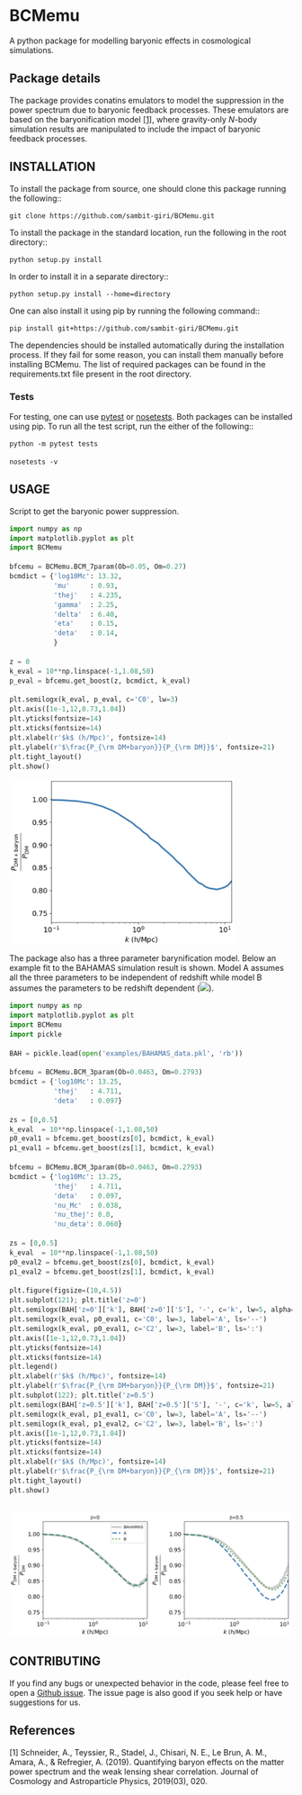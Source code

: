 # BCMemu

A python package for modelling baryonic effects in cosmological simulations.

## Package details

The package provides conatins emulators to model the suppression in the power spectrum due to baryonic feedback processes. These emulators are based on the baryonification model [[1]](#1), where gravity-only *N*-body simulation results are manipulated to include the impact of baryonic feedback processes. 

## INSTALLATION

To install the package from source, one should clone this package running the following::

    git clone https://github.com/sambit-giri/BCMemu.git

To install the package in the standard location, run the following in the root directory::

    python setup.py install

In order to install it in a separate directory::

    python setup.py install --home=directory

One can also install it using pip by running the following command::

    pip install git+https://github.com/sambit-giri/BCMemu.git

The dependencies should be installed automatically during the installation process. If they fail for some reason, you can install them manually before installing BCMemu. The list of required packages can be found in the requirements.txt file present in the root directory.

### Tests

For testing, one can use [pytest](https://docs.pytest.org/en/stable/) or [nosetests](https://nose.readthedocs.io/en/latest/). Both packages can be installed using pip. To run all the test script, run the either of the following::

    python -m pytest tests
    
	nosetests -v

## USAGE

Script to get the baryonic power suppression.

```python
import numpy as np 
import matplotlib.pyplot as plt
import BCMemu

bfcemu = BCMemu.BCM_7param(Ob=0.05, Om=0.27)
bcmdict = {'log10Mc': 13.32,
           'mu'     : 0.93,
           'thej'   : 4.235,  
           'gamma'  : 2.25,
           'delta'  : 6.40,
           'eta'    : 0.15,
           'deta'   : 0.14,
           }

z = 0
k_eval = 10**np.linspace(-1,1.08,50)
p_eval = bfcemu.get_boost(z, bcmdict, k_eval)

plt.semilogx(k_eval, p_eval, c='C0', lw=3)
plt.axis([1e-1,12,0.73,1.04])
plt.yticks(fontsize=14)
plt.xticks(fontsize=14)
plt.xlabel(r'$k$ (h/Mpc)', fontsize=14)
plt.ylabel(r'$\frac{P_{\rm DM+baryon}}{P_{\rm DM}}$', fontsize=21)
plt.tight_layout()
plt.show()

```

<img src="images/Sk_z0_7param.png" width="400">

The package also has a three parameter barynification model. Below an example fit to the BAHAMAS simulation result is shown. Model A assumes all the three parameters to be independent of redshift while model B assumes the parameters to be redshift dependent (<img src="https://latex.codecogs.com/png.latex?\LARGE&space;X(z)&space;=&space;X_0(1&plus;z)^\nu">).

```python
import numpy as np 
import matplotlib.pyplot as plt
import BCMemu
import pickle

BAH = pickle.load(open('examples/BAHAMAS_data.pkl', 'rb'))

bfcemu = BCMemu.BCM_3param(Ob=0.0463, Om=0.2793)
bcmdict = {'log10Mc': 13.25, 
           'thej'   : 4.711,  
           'deta'   : 0.097}

zs = [0,0.5]
k_eval  = 10**np.linspace(-1,1.08,50)
p0_eval1 = bfcemu.get_boost(zs[0], bcmdict, k_eval)
p1_eval1 = bfcemu.get_boost(zs[1], bcmdict, k_eval)

bfcemu = BCMemu.BCM_3param(Ob=0.0463, Om=0.2793)
bcmdict = {'log10Mc': 13.25, 
           'thej'   : 4.711,  
           'deta'   : 0.097,
           'nu_Mc'  : 0.038,
           'nu_thej': 0.0,
           'nu_deta': 0.060}

zs = [0,0.5]
k_eval  = 10**np.linspace(-1,1.08,50)
p0_eval2 = bfcemu.get_boost(zs[0], bcmdict, k_eval)
p1_eval2 = bfcemu.get_boost(zs[1], bcmdict, k_eval)

plt.figure(figsize=(10,4.5))
plt.subplot(121); plt.title('z=0')
plt.semilogx(BAH['z=0']['k'], BAH['z=0']['S'], '-', c='k', lw=5, alpha=0.2, label='BAHAMAS')
plt.semilogx(k_eval, p0_eval1, c='C0', lw=3, label='A', ls='--')
plt.semilogx(k_eval, p0_eval1, c='C2', lw=3, label='B', ls=':')
plt.axis([1e-1,12,0.73,1.04])
plt.yticks(fontsize=14)
plt.xticks(fontsize=14)
plt.legend()
plt.xlabel(r'$k$ (h/Mpc)', fontsize=14)
plt.ylabel(r'$\frac{P_{\rm DM+baryon}}{P_{\rm DM}}$', fontsize=21)
plt.subplot(122); plt.title('z=0.5')
plt.semilogx(BAH['z=0.5']['k'], BAH['z=0.5']['S'], '-', c='k', lw=5, alpha=0.2, label='BAHAMAS')
plt.semilogx(k_eval, p1_eval1, c='C0', lw=3, label='A', ls='--')
plt.semilogx(k_eval, p1_eval2, c='C2', lw=3, label='B', ls=':')
plt.axis([1e-1,12,0.73,1.04])
plt.yticks(fontsize=14)
plt.xticks(fontsize=14)
plt.xlabel(r'$k$ (h/Mpc)', fontsize=14)
plt.ylabel(r'$\frac{P_{\rm DM+baryon}}{P_{\rm DM}}$', fontsize=21)
plt.tight_layout()
plt.show()



```

<img src="images/Sk_3param_multiz.png" width="800">


## CONTRIBUTING

If you find any bugs or unexpected behavior in the code, please feel free to open a [Github issue](https://github.com/sambit-giri/BCMemu/issues). The issue page is also good if you seek help or have suggestions for us. 

## References
<a id="1">[1]</a> 
Schneider, A., Teyssier, R., Stadel, J., Chisari, N. E., Le Brun, A. M., Amara, A., & Refregier, A. (2019). Quantifying baryon effects on the matter power spectrum and the weak lensing shear correlation. Journal of Cosmology and Astroparticle Physics, 2019(03), 020.
